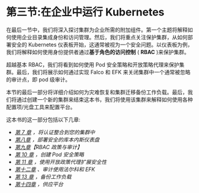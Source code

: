 # 第三节:在企业中运行 Kubernetes

在最后一节中，我们将深入探讨集群为企业所需的附加组件。第一个主题将解释如何使用企业目录集成身份和访问管理。然后，我们将重点关注保护集群，从如何部署安全的 Kubernetes 仪表板开始，这通常被视为一个安全问题。以仪表板为例，我们将解释如何使用身份提供者通过**基于角色的访问控制** ( **RBAC** )来保护集群。

超越基本 RBAC，我们将看到如何使用 Pod 安全策略和开放策略代理来保护集群。最后，我们将展示如何通过实现 Falco 和 EFK 来关闭集群中一个通常被忽略的审计点，即 pod 级审计。

本节的最后一部分将详细介绍如何为灾难恢复和集群迁移备份工作负载。最后，我们将通过创建一个新的集群来结束这本书，我们将使用该集群来解释如何使用各种配置项/光盘工具来配置平台。

这本书的这一部分包括以下几章:

*   [*第 7 章*](07.html#_idTextAnchor203) *，将认证整合到您的集群中*
*   [*第八章*](08.html#_idTextAnchor228) *，部署安全的库本内斯仪表盘*
*   [*第九章*](09.html#_idTextAnchor246)*【RBAC 政策与审计】*
*   [*第 10 章*](10.html#_idTextAnchor260) *，创建 Pod 安全策略*
*   [*第 11 章*](11.html#_idTextAnchor272) *，使用开放政策代理扩展安全性*
*   [*第十二章*](12.html#_idTextAnchor295) *、审计使用法尔科和 EFK*
*   [*第 13 章*](13.html#_idTextAnchor314) *，备份工作负载*
*   [*第十四章*](14.html#_idTextAnchor337) *，供应平台*
